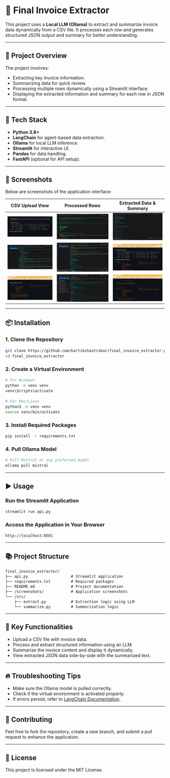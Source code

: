 
# 📄 Final Invoice Extractor

This project uses a **Local LLM (Ollama)** to extract and summarize invoice data dynamically from a CSV file. It processes each row and generates structured JSON output and summary for better understanding.

---

## 🎯 **Project Overview**

The project involves:
- Extracting key invoice information.
- Summarizing data for quick review.
- Processing multiple rows dynamically using a Streamlit interface.
- Displaying the extracted information and summary for each row in JSON format.

---

## 🚀 **Tech Stack**

- **Python 3.8+**
- **LangChain** for agent-based data extraction.
- **Ollama** for local LLM inference.
- **Streamlit** for interactive UI.
- **Pandas** for data handling.
- **FastAPI** (optional for API setup).

---

## 📸 **Screenshots**

Below are screenshots of the application interface:

| CSV Upload View   | Processed Rows | Extracted Data & Summary  |
|--------------------------|-----------------|----------------|
| ![Screenshot1](screenshots/Screenshot%202025-03-18%20210925.png) | ![Screenshot2](screenshots/Screenshot%202025-03-18%20211422.png) | ![Screenshot3](screenshots/Screenshot%202025-03-18%20211628.png) |
| ![Screenshot4](screenshots/Screenshot%202025-03-18%20212637.png) | ![Screenshot5](screenshots/Screenshot%202025-03-18%20212709.png) | ![Screenshot6](screenshots/Screenshot%202025-03-18%20212818.png) |
| ![Screenshot7](screenshots/Screenshot%202025-03-18%20212858.png) | ![Screenshot8](screenshots/Screenshot%202025-03-18%20213252.png) | ![Screenshot9](screenshots/Screenshot%202025-03-18%20230310.png) |

---

## 📦 **Installation**

### 1. Clone the Repository
```bash
git clone https://github.com/kartikshastrakar/final_invoice_extractor.git
cd final_invoice_extractor
```

### 2. Create a Virtual Environment
```bash
# For Windows
python -m venv venv
venv\Scripts\activate

# For Mac/Linux
python3 -m venv venv
source venv/bin/activate
```

### 3. Install Required Packages
```bash
pip install -r requirements.txt
```

### 4. Pull Ollama Model
```bash
# Pull Mistral or any preferred model
ollama pull mistral
```

---

## ▶️ **Usage**

### Run the Streamlit Application
```bash
streamlit run api.py
```

### Access the Application in Your Browser
```
http://localhost:8501
```

---

## 📚 **Project Structure**
```
final_invoice_extractor/
├── api.py                   # Streamlit application
├── requirements.txt         # Required packages
├── README.md                # Project documentation
├── /screenshots/            # Application screenshots
└── /src/
    ├── extract.py           # Extraction logic using LLM
    └── summarize.py         # Summarization logic
```

---

## 🧠 **Key Functionalities**
- Upload a CSV file with invoice data.
- Process and extract structured information using an LLM.
- Summarize the invoice content and display it dynamically.
- View extracted JSON data side-by-side with the summarized text.

---

## 🔥 **Troubleshooting Tips**
- Make sure the Ollama model is pulled correctly.
- Check if the virtual environment is activated properly.
- If errors persist, refer to [LangChain Documentation](https://python.langchain.com/docs/troubleshooting/errors/OUTPUT_PARSING_FAILURE).

---

## 🤝 **Contributing**
Feel free to fork the repository, create a new branch, and submit a pull request to enhance the application.

---

## 📄 **License**
This project is licensed under the MIT License.
